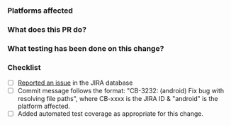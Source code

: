 <!--
Please make sure the checklist boxes are all checked before submitting the PR. The checklist
is intended as a quick reference, for complete details please see our Contributor Guidelines:
http://cordova.apache.org/contribute/contribute_guidelines.html
Thanks!
-->
### Platforms affected
### What does this PR do?
### What testing has been done on this change?
### Checklist
- [ ] [Reported an issue](http://cordova.apache.org/contribute/issues.html) in the JIRA database
- [ ] Commit message follows the format: "CB-3232: (android) Fix bug with resolving file paths", where CB-xxxx is the JIRA ID & "android" is the platform affected.
- [ ] Added automated test coverage as appropriate for this change.
